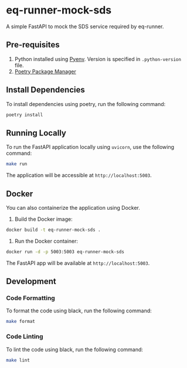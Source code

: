 # eq-runner-mock-sds

A simple FastAPI to mock the SDS service required by eq-runner.


## Pre-requisites

1. Python installed using [Pyenv](https://github.com/pyenv/pyenv). Version is specified in `.python-version` file.
2. [Poetry Package Manager](https://python-poetry.org/)

## Install Dependencies

To install dependencies using poetry, run the following command:

```bash
poetry install
```

## Running Locally

To run the FastAPI application locally using `uvicorn`, use the following command:

```bash
make run

```

The application will be accessible at `http://localhost:5003`.

## Docker

You can also containerize the application using Docker.

1. Build the Docker image:

```bash
docker build -t eq-runner-mock-sds .
```

1. Run the Docker container:

```bash
docker run -d -p 5003:5003 eq-runner-mock-sds
```

The FastAPI app will be available at `http://localhost:5003`.

## Development

### Code Formatting

To format the code using black, run the following command:

```bash
make format
```

### Code Linting

To lint the code using black, run the following command:

```bash
make lint
```
